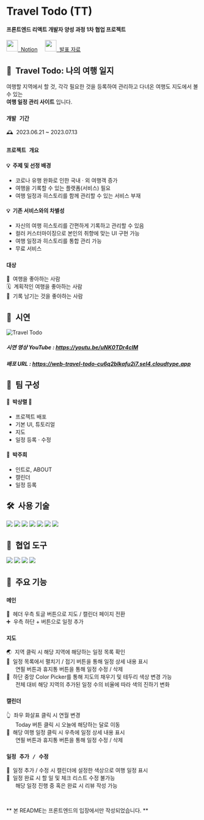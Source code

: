 # Travel Todo (TT)

#### 프론트엔드 리액트 개발자 양성 과정 1차 협업 프로젝트
<a target="_blank" href="https://devitoolz.notion.site/Travel-Todo-TT-8f38ae2892434e6d953f8ae4c6589b5c?pvs=4" ><img height="30" width="30" src="https://cdn.jsdelivr.net/npm/simple-icons@v9/icons/notion.svg" />  Notion</a>
    
<a target="_blank" href="https://www.canva.com/design/DAFn6X3_vtQ/J3bIH9p8yP_e3EOxWKLwBw/view?utm_content=DAFn6X3_vtQ&utm_campaign=designshare&utm_medium=link&utm_source=publishsharelink" ><img height="30" width="30" src="https://cdn.jsdelivr.net/npm/simple-icons@v9/icons/canva.svg" />  발표 자료</a>

## 🛫  Travel Todo: 나의 여행 일지

여행할 지역에서 할 것, 각각 필요한 것을 등록하여 관리하고 다녀온 여행도 지도에서 볼 수 있는  
**여행 일정 관리 사이트** 입니다.

### `개발 기간`

🕰️  2023.06.21 ~ 2023.07.13

### `프로젝트 개요`

#### 💡  주제 및 선정 배경

- 코로나 유행 완화로 인한 국내 · 외 여행객 증가
- 여행을 기록할 수 있는 플랫폼(서비스) 필요
- 여행 일정과 히스토리를 함께 관리할 수 있는 서비스 부재

#### 💡  기존 서비스와의 차별성

- 자신의 여행 히스토리를 간편하게 기록하고 관리할 수 있음
- 컬러 커스터마이징으로 본인의 취향에 맞는 UI 구현 가능
- 여행 일정과 히스토리를 통합 관리 가능
- 무료 서비스

### `대상`

🎒  여행을 좋아하는 사람  
🗓️  계획적인 여행을 좋아하는 사람  
📝  기록 남기는 것을 좋아하는 사람  

## 🎥  시연

![Travel Todo](https://github.com/heeheepark/travel-todo/assets/101806077/92832c54-cd63-473f-9d7b-91844e412e7d)

##### 시연 영상 YouTube : https://youtu.be/uNK0TDr4clM

##### 배포 URL : https://web-travel-todo-cu6q2blkafu2i7.sel4.cloudtype.app

## 👥  팀 구성

#### 👤  박상렬 👑

- 프로젝트 배포
- 기본 UI, 튜토리얼
- 지도
- 일정 등록 · 수정

#### 👤  박주희

- 인트로, ABOUT
- 캘린더
- 일정 등록

## 🛠️  사용 기술

<div>
  <img src="https://img.shields.io/badge/Html-E34F26?style=for-the-badge&logo=Html5&logoColor=white">
  <img src="https://img.shields.io/badge/css-1572B6?style=for-the-badge&logo=css3&logoColor=white">
  <img src="https://img.shields.io/badge/Javascript-F7DF1E?style=for-the-badge&logo=Javascript&logoColor=black">
  <img src="https://img.shields.io/badge/React-61DAFB?style=for-the-badge&logo=React&logoColor=black">
  <img src="https://img.shields.io/badge/styledcomponents-DB7093?style=for-the-badge&logo=styledcomponents&logoColor=white">
  <img src="https://img.shields.io/badge/antdesign-0170FE?style=for-the-badge&logo=antdesign&logoColor=white">
  <img src="https://img.shields.io/badge/axios-5A29E4?style=for-the-badge&logo=axios&logoColor=white">
</div>

## 📠  협업 도구

<div>
  <img src="https://img.shields.io/badge/git-F05032?style=for-the-badge&logo=git&logoColor=white">
  <img src="https://img.shields.io/badge/github-181717?style=for-the-badge&logo=github&logoColor=white">
  <img src="https://img.shields.io/badge/slack-4A154B?style=for-the-badge&logo=slack&logoColor=white">
  <img src="https://img.shields.io/badge/notion-000000?style=for-the-badge&logo=notion&logoColor=white">
</div>

## 📌  주요 기능

### `메인`

🤏  헤더 우측 토글 버튼으로 지도 / 캘린더 페이지 전환  
➕  우측 하단 + 버튼으로 일정 추가

### `지도`

🌏  지역 클릭 시 해당 지역에 해당하는 일정 목록 확인  
📃  일정 목록에서 펼치기 / 접기 버튼을 통해 일정 상세 내용 표시  
      연필 버튼과 휴지통 버튼을 통해 일정 수정 / 삭제  
🌈  하단 중앙 Color Picker를 통해 지도의 채우기 및 테두리 색상 변경 가능  
      전체 대비 해당 지역의 추가된 일정 수의 비율에 따라 색의 진하기 변화

### `캘린더`

👆  좌우 화살표 클릭 시 연월 변경  
      Today 버튼 클릭 시 오늘에 해당하는 달로 이동  
📆  해당 여행 일정 클릭 시 우측에 일정 상세 내용 표시  
      연필 버튼과 휴지통 버튼을 통해 일정 수정 / 삭제

### `일정 추가 / 수정`

🌈  일정 추가 / 수정 시 캘린더에 설정한 색상으로 여행 일정 표시  
📝  일정 완료 시 할 일 및 체크 리스트 수정 불가능  
      해당 일정 진행 중 혹은 완료 시 리뷰 작성 가능

<br />

\*\* 본 README는 프론트엔드의 입장에서만 작성되었습니다. \*\*

